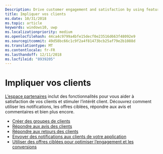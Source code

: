 ```yaml
---
Description: Drive customer engagement and satisfaction by using features like notifications, targeted offers, responding to reviews and feedback, and more.
title: Impliquer vos clients
ms.date: 10/31/2018
ms.topic: article
keywords: windows10, uwp
ms.localizationpriority: medium
ms.openlocfilehash: 44ca4c9799a4bfe15decf0e23516d663f48092e9
ms.sourcegitcommit: 49d58bc66c1c9f2a4f81473bcb25af79e2b1088d
ms.translationtype: MT
ms.contentlocale: fr-FR
ms.lasthandoff: 12/11/2018
ms.locfileid: "8939205"
---
```

# <a name="engage-with-your-customers"></a>Impliquer vos clients

[L’espace partenaires](https://partner.microsoft.com/dashboard) inclut des fonctionnalités pour vous aider à satisfaction de vos clients et stimuler l’intérêt client. Découvrez comment utiliser les notifications, les offres ciblées, répondre aux avis et commentaires et bien plus encore.

-   [Créer des groupes de clients](create-customer-groups.md)
-   [Répondre aux avis des clients](respond-to-customer-reviews.md)
-   [Répondre aux retours des clients](respond-to-customer-feedback.md)
-   [Envoyer des notifications aux clients de votre application](send-push-notifications-to-your-apps-customers.md)
-   [Utiliser des offres ciblées pour optimiser l’engagement et les conversions](use-targeted-offers-to-maximize-engagement-and-conversions.md)

 
